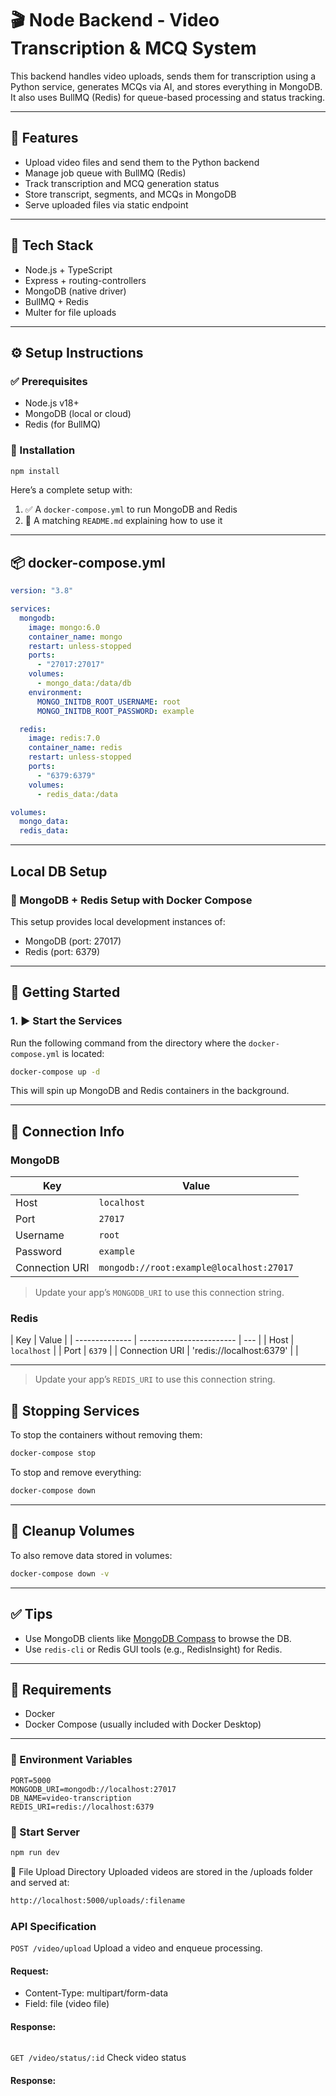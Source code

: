 # 🎬 Node Backend - Video Transcription & MCQ System

This backend handles video uploads, sends them for transcription using a Python service, generates MCQs via AI, and stores everything in MongoDB. It also uses BullMQ (Redis) for queue-based processing and status tracking.

---

## 🚀 Features

- Upload video files and send them to the Python backend
- Manage job queue with BullMQ (Redis)
- Track transcription and MCQ generation status
- Store transcript, segments, and MCQs in MongoDB
- Serve uploaded files via static endpoint

---

## 🧰 Tech Stack

- Node.js + TypeScript
- Express + routing-controllers
- MongoDB (native driver)
- BullMQ + Redis
- Multer for file uploads

---

## ⚙️ Setup Instructions

### ✅ Prerequisites

- Node.js v18+
- MongoDB (local or cloud)
- Redis (for BullMQ)

### 🔧 Installation

```bash
npm install
```

Here’s a complete setup with:

1. ✅ A `docker-compose.yml` to run MongoDB and Redis
2. 📄 A matching `README.md` explaining how to use it

---

## 📦 docker-compose.yml

```yaml
version: "3.8"

services:
  mongodb:
    image: mongo:6.0
    container_name: mongo
    restart: unless-stopped
    ports:
      - "27017:27017"
    volumes:
      - mongo_data:/data/db
    environment:
      MONGO_INITDB_ROOT_USERNAME: root
      MONGO_INITDB_ROOT_PASSWORD: example

  redis:
    image: redis:7.0
    container_name: redis
    restart: unless-stopped
    ports:
      - "6379:6379"
    volumes:
      - redis_data:/data

volumes:
  mongo_data:
  redis_data:
```

---

## Local DB Setup

### 🐳 MongoDB + Redis Setup with Docker Compose

This setup provides local development instances of:

- MongoDB (port: 27017)
- Redis (port: 6379)

---

## 🚀 Getting Started

### 1. ▶️ Start the Services

Run the following command from the directory where the `docker-compose.yml` is located:

```bash
docker-compose up -d
```

This will spin up MongoDB and Redis containers in the background.

---

## 📌 Connection Info

### MongoDB

| Key            | Value                                    |
| -------------- | ---------------------------------------- |
| Host           | `localhost`                              |
| Port           | `27017`                                  |
| Username       | `root`                                   |
| Password       | `example`                                |
| Connection URI | `mongodb://root:example@localhost:27017` |

> Update your app’s `MONGODB_URI` to use this connection string.

### Redis

| Key            | Value                    |
| -------------- | ------------------------ | --- |
| Host           | `localhost`              |
| Port           | `6379`                   |
| Connection URI | 'redis://localhost:6379' |     |

---

> Update your app’s `REDIS_URI` to use this connection string.

## 🛑 Stopping Services

To stop the containers without removing them:

```bash
docker-compose stop
```

To stop and remove everything:

```bash
docker-compose down
```

---

## 🧹 Cleanup Volumes

To also remove data stored in volumes:

```bash
docker-compose down -v
```

---

## ✅ Tips

- Use MongoDB clients like [MongoDB Compass](https://www.mongodb.com/try/download/compass) to browse the DB.
- Use `redis-cli` or Redis GUI tools (e.g., RedisInsight) for Redis.

---

## 🐳 Requirements

- Docker
- Docker Compose (usually included with Docker Desktop)

---

### 🧪 Environment Variables

```env
PORT=5000
MONGODB_URI=mongodb://localhost:27017
DB_NAME=video-transcription
REDIS_URI=redis://localhost:6379
```

### 🚀 Start Server

```bash
npm run dev
```

📂 File Upload Directory
Uploaded videos are stored in the /uploads folder and served at:

```bash
http://localhost:5000/uploads/:filename
```

### API Specification

`POST /video/upload`
Upload a video and enqueue processing.

#### Request:

- Content-Type: multipart/form-data
- Field: file (video file)

#### Response:

```json

```

`GET /video/status/:id`
Check video status

#### Response:

```json

```
